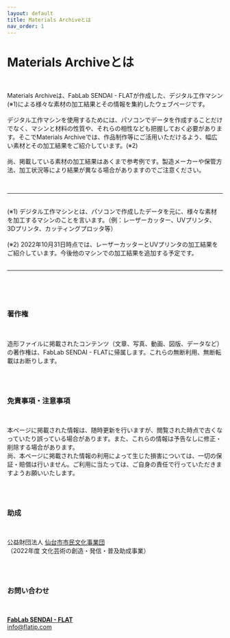 ```yaml
---
layout: default
title: Materials Archiveとは
nav_order: 1
---
```


# Materials Archiveとは
<br>


Materials Archiveは、FabLab SENDAI - FLATが作成した、デジタル工作マシン(※1)による様々な素材の加工結果とその情報を集約したウェブページです。<br>
<br>
デジタル工作マシンを使用するためには、パソコンでデータを作成することだけでなく、マシンと材料の性質や、それらの相性なども把握しておく必要があります。そこでMaterials Archiveでは、作品制作等にご活用いただけるよう、幅広い素材とその加工結果をご紹介しています。(※2)<br>
<br>
尚、掲載している素材の加工結果はあくまで参考例です。製造メーカーや保管方法、加工状況等により結果が異なる場合がありますのでご注意ください。

<br>

________________________

<br>
(※1) デジタル工作マシンとは、パソコンで作成したデータを元に、様々な素材を加工するマシンのことを言います。（例：レーザーカッター、UVプリンタ、3Dプリンタ、カッティングプロッタ等）<br>
<br>
(※2) 2022年10月31日時点では、レーザーカッターとUVプリンタの加工結果をご紹介しています。今後他のマシンでの加工結果を追加する予定です。<br>
<br>

________________________

<br>
<br>
<br>

### 著作権
<br>

造形ファイルに掲載されたコンテンツ（文章、写真、動画、図版、データなど）の著作権は、FabLab SENDAI - FLATに帰属します。これらの無断利用、無断転載はお断りします。

<br><br>

### 免責事項・注意事項
<br>

本ページに掲載された情報は、随時更新を行いますが、閲覧された時点で古くなっていたり誤っている場合があります。また、これらの情報は予告なしに修正・削除する場合があります。<br>
尚、本ページに掲載された情報の利用によって生じた損害については、一切の保証・賠償は行いません。ご利用に当たっては、ご自身の責任で行っていただきますようお願いいたします。

<br><br>

### 助成
<br>

公益財団法人 [仙台市市民文化事業団](https://ssbj.jp/)<br>
（2022年度 文化芸術の創造・発信・普及助成事業）

<br><br>

### お問い合わせ
<br>

**[FabLab SENDAI - FLAT](https://fablabsendai-flat.com)**<br>
info@flatjp.com
